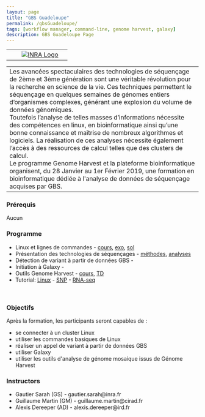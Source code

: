 ```yaml
---
layout: page
title: "GBS Guadeloupe"
permalink: /gbsGuadeloupe/
tags: [workflow manager, command-line, genome harvest, galaxy]
description: GBS Guadeloupe Page
---
```


<table class="table-contact">
	<tr>
		<td><a class="logo" href="https://www.genomeharvest.fr/"><img class="img-logo" src="{{ site.url }}/images/logo/logo_genomeharvest.png" alt="" /></a></td>
		<td><a class="logo" href="http://www.cirad.fr"><img class="img-logo"   src="{{ site.url }}/images/logo-cirad.png" alt="" /></a></td>
		<td><a class="logo" href="http://www.inra.fr"><img class="img-logo" src="{{ site.url }}/images/logo_inra.png" alt="INRA Logo" /></a></td>
		<td><a class="logo" href="http://www.southgreen.fr"><img class="img-logo" src="{{ site.url}}/images/southgreenlong.png" alt="" /></a></td>
	</tr>
</table>

<table class="table-contact">
	<tr>
		<td>
			Les avancées spectaculaires des technologies de séquençage de 2ème et 3ème génération sont une véritable révolution pour la recherche en science de la vie. 
			Ces techniques permettent le séquençage en quelques semaines de génomes entiers d’organismes complexes, générant une explosion du volume de données génomiques. <br />
			Toutefois l’analyse de telles masses d’informations nécessite des compétences en linux, en bioinformatique ainsi qu’une bonne connaissance et maîtrise de nombreux algorithmes et logiciels. 
			La réalisation de ces analyses nécessite également l’accès à des ressources de calcul telles que des clusters de calcul. <br />
			Le programme Genome Harvest et la plateforme bioinformatique organisent, du 28 Janvier au 1er Février 2019, une formation en bioinformatique dédiée à l'analyse de données de séquençage acquises par GBS.
		</td>
	</tr>
</table>


### Prérequis
Aucun 
<div id="colonne1">
<h3>Programme</h3>
<ul>
<li>Linux et lignes de commandes - <a target="_blank" href="{{ site.url }}/files/linux/GuideDeSurvieLinux-thies2018.pdf">cours</a>, <a target="_blank" href="{{ site.url }}/linux/linuxGuidePractice">exo</a>, <a target="_blank" href="{{ site.url }}/files/linux/linux-solution.pdf">sol</a> </li>
<li>Présentation des technologies de séquençages - <a target="_blank" href="{{ site.url }}/files/NGS-methode.pdf">méthodes</a>, <a target="_blank" href="{{ site.url }}/files/NGS-analyses.pdf">analyses</a></li>
<li>Détection de variant à partir de données GBS - </li>
<li>Initiation à Galaxy - </li>
<li>Outils Genome Harvest - <a target="_blank" href="{{ site.url }}/files/2018_09_Senegal_GH_MR.pdf">cours</a>, <a target="_blank" href="{{ site.url }}/files/2018_09_Senegal_TraceAncestor_MR.pdf">TD</a></li>    
<li>Tutorial: <a target="_blank" href="https://southgreenplatform.github.io/tutorials//toolbox/linux/">Linux</a> - <a target="_blank" href="https://southgreenplatform.github.io/tutorials//bioanalysis/polymorphism/">SNP</a> -  <a target="_blank" href="https://southgreenplatform.github.io/tutorials//bioanalysis/rnaSeq/">RNA-seq</a> </li>
</ul>
    <br />
</div>

<div id="colonne2">
<h3>Objectifs</h3>
Après la formation, les participants seront capables de :
<ul>
<li>se connecter à un cluster Linux  </li>
<li>utiliser les commandes basiques de Linux</li>
<li>réaliser un appel de variant à partir de données GBS</li>
<li>utiliser Galaxy</li>
<li>utiliser les outils d'analyse de génome mosaique issus de Génome Harvest</li>
</ul>
</div>


<div id="nextInline" class="clearfix">
<h3>Instructors</h3>
<ul>
    <li>Gautier Sarah (GS) - gautier.sarah@inra.fr</li>
    <li>Guillaume Martin (GM) - guillaume.martin@cirad.fr </li>
    <li>Alexis Dereeper (AD) - alexis.dereeper@ird.fr </li>
</ul>
</div>
